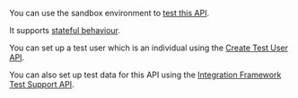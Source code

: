 You can use the sandbox environment to [test this API](https://developer.service.hmrc.gov.uk/api-documentation/docs/testing). 

It supports [stateful behaviour](https://developer.service.hmrc.gov.uk/api-documentation/docs/testing/stateful-behaviour).

You can set up a test user which is an individual using the [Create Test User API](https://developer.service.hmrc.gov.uk/api-documentation/docs/api/service/api-platform-test-user/1.0).

You can also set up test data for this API using the [Integration Framework Test Support API](https://developer.service.hmrc.gov.uk/api-documentation/docs/api/service/individuals-if-api-stub/1.0).

